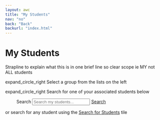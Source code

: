 ```yaml
---
layout: awc
title: "My Students"
nav: "no"
back: "Back"
backurl: "index.html"
---
```


<div class="home">
  <h1>My Students</h1>
  <p class="strapline">Strapline to explain what this is in one brief line so clear scope ie MY not ALL students</p>


  <p class="CTA"><span class="material-symbols-sharp">expand_circle_right</span> Select a group from the lists on the left</p>

  <p class="CTA"><span class="material-symbols-sharp">expand_circle_right</span> Search for one of your associated students below</p>

  <form class="form-inline" style="padding-left: 36px;">
  <label for="search" class="sr-only">Search</label>
  <input id="search" type="text" class="form-control mb-2 mr-sm-2 searchbox" placeholder="Search my students..."> <a class="btn btn-secondary mb-2" type="submit" href="listTutees.html">Search</a>
  </form>

  <p class="sub">or search for any student using the <a href="index.html">Search for Students</a> tile</p>
</div>
